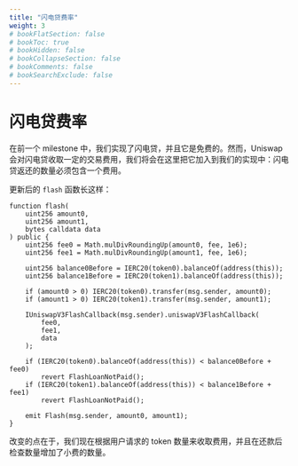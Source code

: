 ```yaml
---
title: "闪电贷费率"
weight: 3
# bookFlatSection: false
# bookToc: true
# bookHidden: false
# bookCollapseSection: false
# bookComments: false
# bookSearchExclude: false
---
```


# 闪电贷费率

在前一个 milestone 中，我们实现了闪电贷，并且它是免费的。然而，Uniswap 会对闪电贷收取一定的交易费用，我们将会在这里把它加入到我们的实现中：闪电贷返还的数量必须包含一个费用。

更新后的 `flash` 函数长这样：

```solidity
function flash(
    uint256 amount0,
    uint256 amount1,
    bytes calldata data
) public {
    uint256 fee0 = Math.mulDivRoundingUp(amount0, fee, 1e6);
    uint256 fee1 = Math.mulDivRoundingUp(amount1, fee, 1e6);

    uint256 balance0Before = IERC20(token0).balanceOf(address(this));
    uint256 balance1Before = IERC20(token1).balanceOf(address(this));

    if (amount0 > 0) IERC20(token0).transfer(msg.sender, amount0);
    if (amount1 > 0) IERC20(token1).transfer(msg.sender, amount1);

    IUniswapV3FlashCallback(msg.sender).uniswapV3FlashCallback(
        fee0,
        fee1,
        data
    );

    if (IERC20(token0).balanceOf(address(this)) < balance0Before + fee0)
        revert FlashLoanNotPaid();
    if (IERC20(token1).balanceOf(address(this)) < balance1Before + fee1)
        revert FlashLoanNotPaid();

    emit Flash(msg.sender, amount0, amount1);
}
```

改变的点在于，我们现在根据用户请求的 token 数量来收取费用，并且在还款后检查数量增加了小费的数量。
